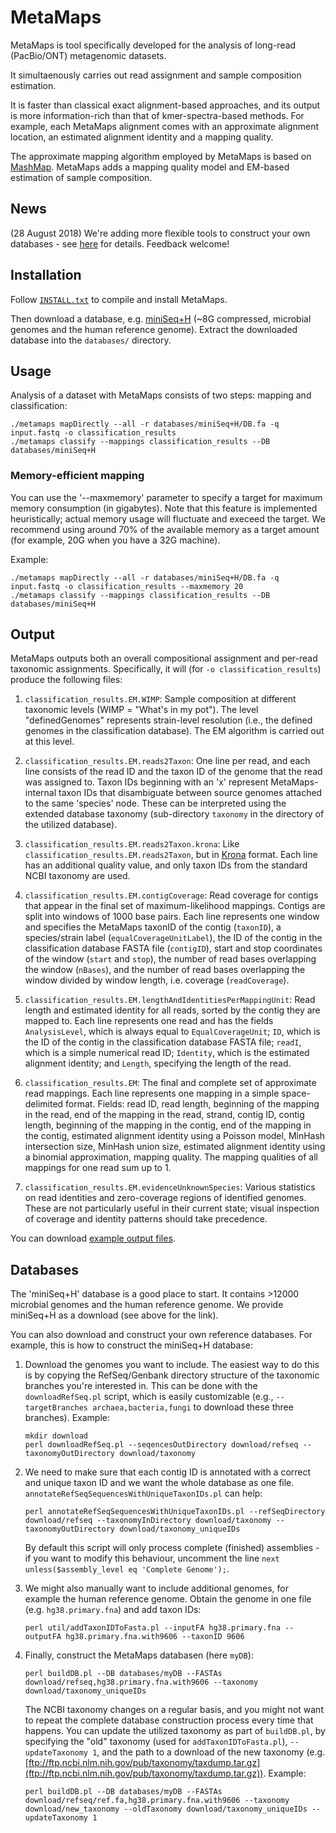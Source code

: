 MetaMaps
========================================================================

MetaMaps is tool specifically developed for the analysis of long-read (PacBio/ONT) metagenomic datasets.

It simultaenously carries out read assignment and sample composition estimation.

It is faster than classical exact alignment-based approaches, and its output is more information-rich than that of kmer-spectra-based methods. For example, each MetaMaps alignment comes with an approximate alignment location, an estimated alignment identity and a mapping quality.

The approximate mapping algorithm employed by MetaMaps is based on [MashMap](https://github.com/marbl/MashMap). MetaMaps adds a mapping quality model and EM-based estimation of sample composition.

## News
(28 August 2018) We're adding more flexible tools to construct your own databases - see [here](https://github.com/DiltheyLab/MetaMaps/issues/5#issuecomment-414301437) for details. Feedback welcome!

## Installation
Follow [`INSTALL.txt`](INSTALL.txt) to compile and install MetaMaps.

Then download a database, e.g. [miniSeq+H](https://www.dropbox.com/s/g2jzj8sklnlp3j2/miniSeq%2BH.tar.gz?dl=0) (~8G compressed, microbial genomes and the human reference genome). Extract the downloaded database into the `databases/` directory.

## Usage

Analysis of a dataset with MetaMaps consists of two steps: mapping and classification:

```
./metamaps mapDirectly --all -r databases/miniSeq+H/DB.fa -q input.fastq -o classification_results
./metamaps classify --mappings classification_results --DB databases/miniSeq+H
```

### Memory-efficient mapping

You can use the '--maxmemory' parameter to specify a target for maximum memory consumption (in gigabytes). Note that this feature is implemented heuristically; actual memory usage will fluctuate and execeed the target. We recommend using around 70% of the available memory as a target amount (for example, 20G when you have a 32G machine).

Example:

```
./metamaps mapDirectly --all -r databases/miniSeq+H/DB.fa -q input.fastq -o classification_results --maxmemory 20
./metamaps classify --mappings classification_results --DB databases/miniSeq+H
```

## Output

MetaMaps outputs both an overall compositional assignment and per-read taxonomic assignments. Specifically, it will (for `-o classification_results`) produce the following files:

1. `classification_results.EM.WIMP`: Sample composition at different taxonomic levels (WIMP = "What's in my pot"). The level "definedGenomes" represents strain-level resolution (i.e., the defined genomes in the classification database). The EM algorithm is carried out at this level.

2. `classification_results.EM.reads2Taxon`: One line per read, and each line consists of the read ID and the taxon ID of the genome that the read was assigned to. Taxon IDs beginning with an 'x' represent MetaMaps-internal taxon IDs that disambiguate between source genomes attached to the same 'species' node. These can be interpreted using the extended database taxonomy (sub-directory `taxonomy` in the directory of the utilized database).

3. `classification_results.EM.reads2Taxon.krona`: Like `classification_results.EM.reads2Taxon`, but in [Krona](https://github.com/marbl/Krona/wiki) format. Each line has an additional quality value, and only taxon IDs from the standard NCBI taxonomy are used.

4. `classification_results.EM.contigCoverage`: Read coverage for contigs that appear in the final set of maximum-likelihood mappings. Contigs are split into windows of 1000 base pairs. Each line represents one window and specifies the MetaMaps taxonID of the contig (`taxonID`), a species/strain label (`equalCoverageUnitLabel`), the ID of the contig in the classification database FASTA file (`contigID`), start and stop coordinates of the window (`start` and `stop`), the number of read bases overlapping the window (`nBases`), and the number of read bases overlapping the window divided by window length, i.e. coverage (`readCoverage`).

5. `classification_results.EM.lengthAndIdentitiesPerMappingUnit`: Read length and estimated identity for all reads, sorted by the contig they are mapped to. Each line represents one read and has the fields `AnalysisLevel`, which is always equal to `EqualCoverageUnit`; `ID`, which is the ID of the contig in the classification database FASTA file; `readI`, which is a simple numerical read ID; `Identity`, which is the estimated alignment identity; and `Length`, specifying the length of the read.

5. `classification_results.EM`: The final and complete set of approximate read mappings. Each line represents one mapping in a simple space-delimited format. Fields: read ID, read length, beginning of the mapping in the read, end of the mapping in the read, strand, contig ID, contig length, beginning of the mapping in the contig, end of the mapping in the contig, estimated alignment identity using a Poisson model, MinHash intersection size, MinHash union size, estimated alignment identity using a binomial approximation, mapping quality. The mapping qualities of all mappings for one read sum up to 1.

6. `classification_results.EM.evidenceUnknownSpecies`: Various statistics on read identities and zero-coverage regions of identified genomes. These are not particularly useful in their current state; visual inspection of coverage and identity patterns should take precedence.

You can download [example output files](https://github.com/DiltheyLab/MetaMaps/blob/master/MetaMaps_example_output.zip).

## Databases

The 'miniSeq+H' database is a good place to start. It contains >12000 microbial genomes and the human reference genome. We provide miniSeq+H as a download (see above for the link).

You can also download and construct your own reference databases. For example, this is how to construct the miniSeq+H database:

1. Download the genomes you want to include. The easiest way to do this is by copying the RefSeq/Genbank directory structure of the taxonomic branches you're interested in. This can be done with the `downloadRefSeq.pl` script, which is easily customizable (e.g., `--targetBranches archaea,bacteria,fungi` to download these three branches). Example:

    ```
    mkdir download
	perl downloadRefSeq.pl --seqencesOutDirectory download/refseq --taxonomyOutDirectory download/taxonomy
    ```

2. We need to make sure that each contig ID is annotated with a correct and unique taxon ID and we want the whole database as one file. `annotateRefSeqSequencesWithUniqueTaxonIDs.pl` can help:

    ```
    perl annotateRefSeqSequencesWithUniqueTaxonIDs.pl --refSeqDirectory download/refseq --taxonomyInDirectory download/taxonomy --taxonomyOutDirectory download/taxonomy_uniqueIDs
    ```
    
    By default this script will only process complete (finished) assemblies - if you want to modify this behaviour, uncomment the line `next unless($assembly_level eq 'Complete Genome');`.
    
3. We might also manually want to include additional genomes, for example the human reference genome. Obtain the genome in one file (e.g. `hg38.primary.fna`) and add taxon IDs:

    ```
    perl util/addTaxonIDToFasta.pl --inputFA hg38.primary.fna --outputFA hg38.primary.fna.with9606 --taxonID 9606
    ```
    
4. Finally, construct the MetaMaps databasen (here `myDB`):

    ```
    perl buildDB.pl --DB databases/myDB --FASTAs download/refseq,hg38.primary.fna.with9606 --taxonomy download/taxonomy_uniqueIDs
    ```
	
    The NCBI taxonomy changes on a regular basis, and you might not want to repeat the complete database construction process every time that happens. You can update the utilized taxonomy as part of `buildDB.pl`, by specifying the "old" taxonomy (used for `addTaxonIDToFasta.pl`), `--updateTaxonomy 1`, and the path to a download of the new taxonomy (e.g. [ftp://ftp.ncbi.nlm.nih.gov/pub/taxonomy/taxdump.tar.gz](ftp://ftp.ncbi.nlm.nih.gov/pub/taxonomy/taxdump.tar.gz)). Example:

    ```
    perl buildDB.pl --DB databases/myDB --FASTAs download/refseq/ref.fa,hg38.primary.fna.with9606 --taxonomy download/new_taxonomy --oldTaxonomy download/taxonomy_uniqueIDs --updateTaxonomy 1
    ```




